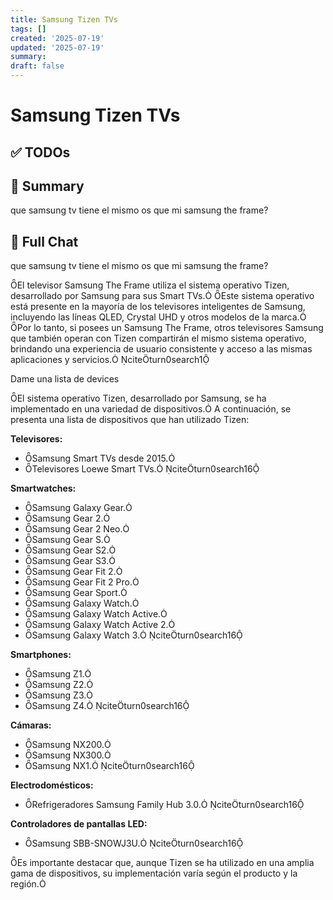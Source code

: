 ```yaml
---
title: Samsung Tizen TVs
tags: []
created: '2025-07-19'
updated: '2025-07-19'
summary:
draft: false
---
```


# Samsung Tizen TVs

## ✅ TODOs


## 📌 Summary
que samsung tv tiene el mismo os que mi samsung the frame?

## 🧠 Full Chat


que samsung tv tiene el mismo os que mi samsung the frame?



El televisor Samsung The Frame utiliza el sistema operativo Tizen, desarrollado por Samsung para sus Smart TVs. Este sistema operativo está presente en la mayoría de los televisores inteligentes de Samsung, incluyendo las líneas QLED, Crystal UHD y otros modelos de la marca. Por lo tanto, si posees un Samsung The Frame, otros televisores Samsung que también operan con Tizen compartirán el mismo sistema operativo, brindando una experiencia de usuario consistente y acceso a las mismas aplicaciones y servicios. citeturn0search1 

Dame una lista de devices

El sistema operativo Tizen, desarrollado por Samsung, se ha implementado en una variedad de dispositivos. A continuación, se presenta una lista de dispositivos que han utilizado Tizen:

**Televisores:**
- Samsung Smart TVs desde 2015.
- Televisores Loewe Smart TVs. citeturn0search16

**Smartwatches:**
- Samsung Galaxy Gear.
- Samsung Gear 2.
- Samsung Gear 2 Neo.
- Samsung Gear S.
- Samsung Gear S2.
- Samsung Gear S3.
- Samsung Gear Fit 2.
- Samsung Gear Fit 2 Pro.
- Samsung Gear Sport.
- Samsung Galaxy Watch.
- Samsung Galaxy Watch Active.
- Samsung Galaxy Watch Active 2.
- Samsung Galaxy Watch 3. citeturn0search16

**Smartphones:**
- Samsung Z1.
- Samsung Z2.
- Samsung Z3.
- Samsung Z4. citeturn0search16

**Cámaras:**
- Samsung NX200.
- Samsung NX300.
- Samsung NX1. citeturn0search16

**Electrodomésticos:**
- Refrigeradores Samsung Family Hub 3.0. citeturn0search16

**Controladores de pantallas LED:**
- Samsung SBB-SNOWJ3U. citeturn0search16

Es importante destacar que, aunque Tizen se ha utilizado en una amplia gama de dispositivos, su implementación varía según el producto y la región.